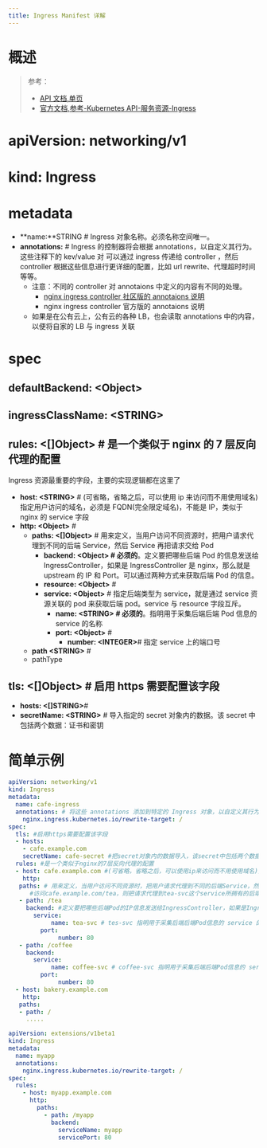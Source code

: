 ```yaml
---
title: Ingress Manifest 详解
---
```


# 概述

> 参考：
>
> - [API 文档,单页](https://kubernetes.io/docs/reference/generated/kubernetes-api/v1.21/#ingress-v1-networking-k8s-io)
> - [官方文档,参考-Kubernetes API-服务资源-Ingress](https://kubernetes.io/docs/reference/kubernetes-api/service-resources/ingress-v1/)

# apiVersion: networking/v1

# kind: Ingress

# metadata

- **name:**STRING # Ingress 对象名称。必须名称空间唯一。
- **annotations:** # Ingress 的控制器将会根据 annotations，以自定义其行为。这些注释下的 kev/value 对 可以通过 ingress 传递给 controller ，然后 controller 根据这些信息进行更详细的配置，比如 url rewrite、代理超时时间等等。
  - 注意：不同的 controller 对 annotaions 中定义的内容有不同的处理。
    - [nginx ingress controller 社区版的 annotaions 说明](https://kubernetes.github.io/ingress-nginx/user-guide/nginx-configuration/annotations/)
    - nginx ingress controller 官方版的 annotaions 说明
  - 如果是在公有云上，公有云的各种 LB，也会读取 annotations 中的内容，以便将自家的 LB 与 ingress 关联

# spec

## defaultBackend: \<Object>

## ingressClassName: \<STRING>

## rules: <\[]Object> # 是一个类似于 nginx 的 7 层反向代理的配置

Ingress 资源最重要的字段，主要的实现逻辑都在这里了

- **host: \<STRING>** # (可省略，省略之后，可以使用 ip 来访问而不用使用域名)指定用户访问的域名，必须是 FQDN(完全限定域名)，不能是 IP，类似于 nginx 的 service 字段
- **http: \<Object>** #
  - **paths: <\[]Object>** # 用来定义，当用户访问不同资源时，把用户请求代理到不同的后端 Service，然后 Service 再把请求交给 Pod
    - **backend: \<Object> # 必须的**。定义要把哪些后端 Pod 的信息发送给 IngressController，如果是 IngressController 是 nginx，那么就是 upstream 的 IP 和 Port。可以通过两种方式来获取后端 Pod 的信息。
    - **resource: \<Object>** #
    - **service: \<Object>** # 指定后端类型为 service，就是通过 service 资源关联的 pod 来获取后端 pod。service 与 resource 字段互斥。
      - **name: \<STRING> # 必须的**。指明用于采集后端后端 Pod 信息的 service 的名称
      - **port: \<Object>** #
        - **number: \<INTEGER>**# 指定 service 上的端口号
  - **path \<STRING>** #
  - pathType

## tls: <\[]Object> # 启用 https 需要配置该字段

- **hosts: <\[]STRING>**#
- **secretName: \<STRING>** # 导入指定的 secret 对象内的数据。该 secret 中包括两个数据：证书和密钥

# 简单示例

```yaml
apiVersion: networking/v1
kind: Ingress
metadata:
  name: cafe-ingress
  annotations: # 将这些 annotations 添加到特定的 Ingress 对象，以自定义其行为。
    nginx.ingress.kubernetes.io/rewrite-target: /
spec:
  tls: #启用https需要配置该字段
  - hosts:
    - cafe.example.com
    secretName: cafe-secret #把secret对象内的数据导入，该secret中包括两个数据：自签的证书和密钥，自签方式详见马哥的书《Kubernetes进阶实战》166页
  rules: #是一个类似于nginx的7层反向代理的配置
  - host: cafe.example.com #(可省略，省略之后，可以使用ip来访问而不用使用域名)指定用户访问的域名，必须是FQDN(完全限定域名)，不能是IP，类似于nginx的service字段
    http:
   paths: # 用来定义，当用户访问不同资源时，把用户请求代理到不同的后端Service，然后Service再把请求交给Pod
      #访问cafe.example.com/tea，则把请求代理到tea-svc这个service所拥有的后端pod上；访问cafe.example.com/coffee则把请求代理到名为coffee-svc这个service所拥有的后端pod上
   - path: /tea
     backend: #定义要把哪些后端Pod的IP信息发送给IngressController，如果是IngressController是nginx，那么这几个IP就是upstream的IP
       service:
            name: tea-svc # tes-svc 指明用于采集后端后端Pod信息的 service 的名称
         port:
              number: 80
   - path: /coffee
     backend:
       service:
            name: coffee-svc # coffee-svc 指明用于采集后端后端Pod信息的 service 的名称
         port:
              number: 80
  - host: bakery.example.com
    http:
   paths:
   - path: /
     .....
```

```yaml
apiVersion: extensions/v1beta1
kind: Ingress
metadata:
  name: myapp
  annotations:
    nginx.ingress.kubernetes.io/rewrite-target: /
spec:
  rules:
    - host: myapp.example.com
      http:
        paths:
          - path: /myapp
            backend:
              serviceName: myapp
              servicePort: 80
```
